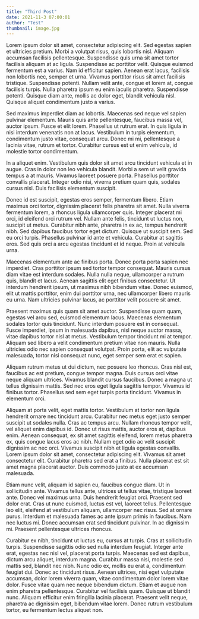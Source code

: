 ```yaml
---
title: "Third Post"
date: 2021-11-3 07:00:01
author: "Test"
thumbnail: image.jpg
---
```


Lorem ipsum dolor sit amet, consectetur adipiscing elit. Sed egestas sapien et ultricies pretium. Morbi a volutpat risus, quis lobortis nisl. Aliquam accumsan facilisis pellentesque. Suspendisse quis urna sit amet tortor facilisis aliquam at ac ligula. Suspendisse ac porttitor velit. Quisque euismod fermentum est a varius. Nam id efficitur sapien. Aenean erat lacus, facilisis non lobortis nec, semper et urna. Vivamus porttitor risus sit amet facilisis tristique. Suspendisse potenti. Nullam velit ante, congue et lorem at, congue facilisis turpis. Nulla pharetra ipsum eu enim iaculis pharetra. Suspendisse potenti. Quisque diam ante, mollis ac dolor eget, blandit vehicula nisl. Quisque aliquet condimentum justo a varius.

Sed maximus imperdiet diam ac lobortis. Maecenas sed neque vel sapien pulvinar elementum. Mauris quis ante pellentesque, faucibus massa vel, auctor ipsum. Fusce et elit lorem. Phasellus ut rutrum erat. In quis ligula in nisi interdum venenatis non at lacus. Vestibulum in turpis elementum, condimentum justo vitae, consequat arcu. Donec mi mi, pellentesque a lacinia vitae, rutrum et tortor. Curabitur cursus est ut enim vehicula, id molestie tortor condimentum.

In a aliquet enim. Vestibulum quis dolor sit amet arcu tincidunt vehicula et in augue. Cras in dolor non leo vehicula blandit. Morbi a sem ut velit gravida tempus a at mauris. Vivamus laoreet posuere porta. Phasellus porttitor convallis placerat. Integer odio nisi, viverra pretium quam quis, sodales cursus nisl. Duis facilisis elementum suscipit.

Donec id est suscipit, egestas eros semper, fermentum libero. Etiam maximus orci tortor, dignissim placerat felis pharetra sit amet. Nulla viverra fermentum lorem, a rhoncus ligula ullamcorper quis. Integer placerat mi orci, id eleifend orci rutrum vel. Nullam ante felis, tincidunt ut luctus non, suscipit ut metus. Curabitur nibh ante, pharetra in ex ac, tempus hendrerit nibh. Sed dapibus faucibus tortor eget dictum. Quisque ut suscipit sem. Sed eu orci turpis. Phasellus pulvinar id ante et vehicula. Curabitur at sagittis eros. Sed quis orci a arcu egestas tincidunt et id neque. Proin at vehicula urna.

Maecenas elementum ante ac finibus porta. Donec porta porta sapien nec imperdiet. Cras porttitor ipsum sed tortor tempor consequat. Mauris cursus diam vitae est interdum sodales. Nulla nulla neque, ullamcorper a rutrum quis, blandit et lacus. Aenean sagittis elit eget finibus consectetur. Ut interdum hendrerit ipsum, ut maximus nibh bibendum vitae. Donec euismod, elit ut mattis porttitor, enim dui porttitor urna, nec ullamcorper libero mauris eu urna. Nam ultricies pulvinar lacus, ac porttitor velit posuere sit amet.

Praesent maximus quis quam sit amet auctor. Suspendisse quam quam, egestas vel arcu sed, euismod elementum lacus. Maecenas elementum sodales tortor quis tincidunt. Nunc interdum posuere est in consequat. Fusce imperdiet, ipsum in malesuada dapibus, nisl neque auctor massa, vitae dapibus tortor nisl at metus. Vestibulum tempor tincidunt mi at tempor. Aliquam sed libero a velit condimentum pretium vitae non mauris. Nulla ultricies odio nec sapien consequat volutpat. Proin porta, elit ac vulputate malesuada, tortor nisi consequat nunc, eget semper sem erat et sapien.

Aliquam rutrum metus ut dui dictum, nec posuere leo rhoncus. Cras nisl est, faucibus ac est pretium, congue tempor magna. Duis cursus orci vitae neque aliquam ultrices. Vivamus blandit cursus faucibus. Donec a magna ut tellus dignissim mattis. Sed nec eros eget ligula sagittis tempor. Vivamus id finibus tortor. Phasellus sed sem eget turpis porta tincidunt. Vivamus in elementum orci.

Aliquam at porta velit, eget mattis tortor. Vestibulum at tortor non ligula hendrerit ornare nec tincidunt arcu. Curabitur nec metus eget justo semper suscipit ut sodales nulla. Cras ac tempus arcu. Nullam rhoncus tempor velit, vel aliquet enim dapibus id. Donec ut risus mattis, auctor eros at, dapibus enim. Aenean consequat, ex sit amet sagittis eleifend, lorem metus pharetra ex, quis congue lacus eros ac nibh. Nullam eget odio ac velit suscipit dignissim ac nec orci. Vivamus suscipit nibh et ligula egestas convallis. Lorem ipsum dolor sit amet, consectetur adipiscing elit. Vivamus sit amet consectetur elit. Curabitur pharetra sed erat a finibus. Nulla placerat est sit amet magna placerat auctor. Duis commodo justo at ex accumsan malesuada.

Etiam nunc velit, aliquam id sapien eu, faucibus congue diam. Ut in sollicitudin ante. Vivamus tellus ante, ultrices ut tellus vitae, tristique laoreet ante. Donec vel maximus urna. Duis hendrerit feugiat orci. Praesent sed dolor erat. Cras ut nunc euismod, luctus est vel, laoreet tellus. Pellentesque leo elit, eleifend at vestibulum aliquam, ullamcorper nec risus. Sed at ornare purus. Interdum et malesuada fames ac ante ipsum primis in faucibus. Nam nec luctus mi. Donec accumsan erat sed tincidunt pulvinar. In ac dignissim mi. Praesent pellentesque ultrices rhoncus.

Curabitur ex nibh, tincidunt ut luctus eu, cursus at turpis. Cras at sollicitudin turpis. Suspendisse sagittis odio sed nulla interdum feugiat. Integer ante erat, egestas nec nisl vel, placerat porta turpis. Maecenas sed est dapibus, dictum arcu aliquet, interdum magna. Curabitur massa nisi, molestie sed mattis sed, blandit nec nibh. Nunc odio ex, mollis eu erat a, condimentum feugiat dui. Donec ac tincidunt risus. Aenean ultrices, nisi eget vulputate accumsan, dolor lorem viverra quam, vitae condimentum dolor lorem vitae dolor. Fusce vitae quam nec neque bibendum dictum. Etiam et augue non enim pharetra pellentesque. Curabitur vel facilisis quam. Quisque ut blandit nunc. Aliquam efficitur enim fringilla lacinia placerat. Praesent velit neque, pharetra ac dignissim eget, bibendum vitae lorem. Donec rutrum vestibulum tortor, eu fermentum lectus aliquet non.
